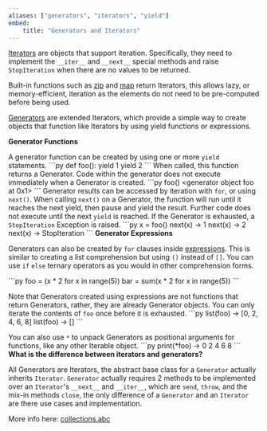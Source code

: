 ```yaml
---
aliases: ["generators", "iterators", "yield"]
embed:
    title: "Generators and Iterators"
---
```


[Iterators](https://docs.python.org/3/glossary.html#term-iterator) are objects that support iteration. Specifically, they need to implement the `__iter__` and `__next__` special methods and raise `StopIteration` when there are no values to be returned.

Built-in functions such as [zip](https://docs.python.org/3/library/functions.html#zip) and [map](https://docs.python.org/3/library/functions.html#map) return Iterators, this allows lazy, or memory-efficient, iteration as the elements do not need to be pre-computed before being used.

[Generators](https://docs.python.org/3/glossary.html#term-generator) are extended Iterators, which provide a simple way to create objects that function like Iterators by using yield functions or expressions.

**Generator Functions**

A generator function can be created by using one or more `yield` statements. 
\```py
def foo():
    yield 1
    yield 2
\```
When called, this function returns a Generator. Code within the generator does not execute immediately when a Generator is created.
\```py
foo()
<generator object foo at 0x1>
\```
Generator results can be accessed by iteration with `for`, or using `next()`. When calling `next()` on a Generator, the function will run until it reaches the next yield, then pause and yield the result. Further code does not execute until the next `yield` is reached. If the Generator is exhausted, a `StopIteration` Exception is raised.
\```py
x = foo()
next(x) -> 1
next(x) -> 2
next(x) -> StopIteration
\```
**Generator Expressions**

Generators can also be created by `for` clauses inside [expressions](https://docs.python.org/3/glossary.html#term-generator-expression). This is similar to creating a list comprehension but using `()` instead of `[]`. You can use `if` `else` ternary operators as you would in other comprehension forms.

\```py
foo = (x * 2 for x in range(5))
bar = sum(x * 2 for x in range(5))
\```

Note that Generators created using expressions are not functions that return Generators, rather, they are already Generator objects. You can only iterate the contents of `foo` once before it is exhausted.
\```py
list(foo) -> [0, 2, 4, 6, 8]
list(foo) -> []
\```

You can also use `*` to unpack Generators as positional arguments for functions, like any other Iterable object.
\```py
print(*foo) -> 0 2 4 6 8
\```
**What is the difference between iterators and generators?**

All Generators are Iterators, the abstract base class for a `Generator` actually inherits `Iterator`. `Generator` actually requires 2 methods to be implemented over an `Iterator`'s `__next__` and `__iter__`, which are `send`, `throw`, and the mix-in methods `close`, the only difference of a `Generator` and an `Iterator` are there use cases and implementation.

More info here: [collections.abc](https://docs.python.org/3/library/collections.abc.html)
